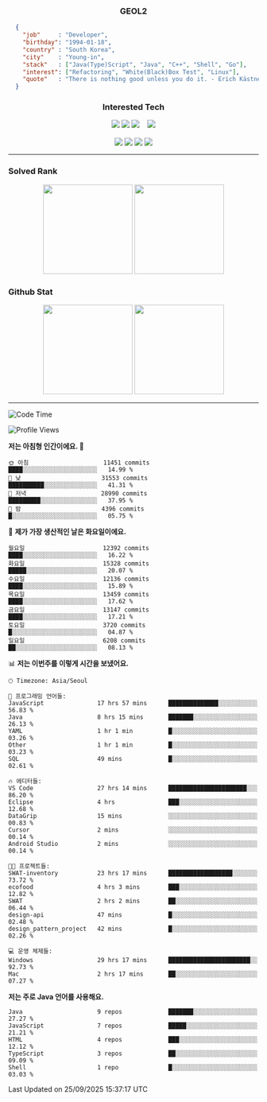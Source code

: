 <div align="center">

  ### GEOL2
</div>

```json
  {
    "job"     : "Developer",
    "birthday": "1994-01-18",
    "country" : "South Korea",
    "city"    : "Young-in",
    "stack"   : ["Java(Type)Script", "Java", "C++", "Shell", "Go"],
    "interest": ["Refactoring", "White(Black)Box Test", "Linux"], 
    "quote"   : "There is nothing good unless you do it. - Erich Kästner"
  }
  ```
  
<div align="center">
  
  ### Interested Tech
  
  <!-- <img src="https://img.shields.io/badge/Laravel-F05340?style=flat-square&logo=Laravel&logoColor=white"> -->
  <img src="https://img.shields.io/badge/SpringBoot-6DB33F?style=flat-square&logo=SpringBoot&logoColor=white">
  <!-- <img src="https://img.shields.io/badge/-NestJs-ea2845?style=flat-square&logo=nestjs&logoColor=white"> -->
  <!-- <img src="https://img.shields.io/badge/Express-000000?style=flat-square&logo=Express&logoColor=white"> -->
  <!-- <img src="https://img.shields.io/badge/Three.js-000000?style=flat-square&logo=Three.js&logoColor=white"> -->
  <img src="https://img.shields.io/badge/React-61DAFB?style=flat-square&logo=React&logoColor=black">
  <!-- <img src="https://img.shields.io/badge/next.js-000000?style=flat-square&logo=nextdotjs&logoColor=white"> -->
  <img src="https://img.shields.io/badge/OpenAI-%23412991?style=flat-square&logo=openai&logoColor=white">
  &nbsp;&nbsp;
  <!-- <br><br> -->
  
  <img src="https://img.shields.io/badge/junit-%23E33332?style=flat-square&logo=junit5&logoColor=white">
  <!-- <img src="https://img.shields.io/badge/Jest-323330?style=flat-square&logo=Jest&logoColor=white"> -->
  <br><br>
  
  <img src="https://img.shields.io/badge/Java-ED8B00?style=flat-square&logo=openjdk&logoColor=white">
  <img src="https://img.shields.io/badge/JavaScript-F7DF1E?style=flat-square&logo=JavaScript&logoColor=black">
  <img src="https://img.shields.io/badge/TypeScript-007acc?style=flat-square&logo=TypeScript&logoColor=black">
  <img src="https://img.shields.io/badge/Go-00ADD8?logo=Go&logoColor=white&style=flat-square">
  <!-- <img src="https://img.shields.io/badge/MySQL-4479A1?style=flat-square&logo=mysql&logoColor=white"><br> -->

</div>

------------

  ### Solved Rank
  
  <div align="center">
    <img height="180em" src="https://mazassumnida.wtf/api/v2/generate_badge?boj=geol2">
    <img height="180em" src="https://leetcard.jacoblin.cool/Geol2?theme=light&font=Gugi&border=0&radius=20">
  </div>
  
  ### Github Stat 
  <div align="center">
    <img height="180em" src="https://github-readme-stats-omega-five-90.vercel.app/api/?username=geol2&show_icons=true&theme=dark">
    <img height="180em" src="https://github-readme-stats-omega-five-90.vercel.app/api/top-langs/?username=geol2&show_icons=true&hide=cmake,EJS,css,scss,html,VUE&layout=compact&theme=dark&exclude_repo=raspi-web&count_private=true&langs_count=10">
  </div>
  
------------

  <!--START_SECTION:waka-->
![Code Time](http://img.shields.io/badge/Code%20Time-4%2C447%20hrs%203%20mins-blue)

![Profile Views](http://img.shields.io/badge/Profile%20Views-4-blue)

**저는 아침형 인간이에요. 🐤** 

```text
🌞 아침                     11451 commits       ████░░░░░░░░░░░░░░░░░░░░░   14.99 % 
🌆 낮　                     31553 commits       ██████████░░░░░░░░░░░░░░░   41.31 % 
🌃 저녁                     28990 commits       █████████░░░░░░░░░░░░░░░░   37.95 % 
🌙 밤　                     4396 commits        █░░░░░░░░░░░░░░░░░░░░░░░░   05.75 % 
```
📅 **제가 가장 생산적인 날은 화요일이에요.** 

```text
월요일                      12392 commits       ████░░░░░░░░░░░░░░░░░░░░░   16.22 % 
화요일                      15328 commits       █████░░░░░░░░░░░░░░░░░░░░   20.07 % 
수요일                      12136 commits       ████░░░░░░░░░░░░░░░░░░░░░   15.89 % 
목요일                      13459 commits       ████░░░░░░░░░░░░░░░░░░░░░   17.62 % 
금요일                      13147 commits       ████░░░░░░░░░░░░░░░░░░░░░   17.21 % 
토요일                      3720 commits        █░░░░░░░░░░░░░░░░░░░░░░░░   04.87 % 
일요일                      6208 commits        ██░░░░░░░░░░░░░░░░░░░░░░░   08.13 % 
```


📊 **저는 이번주를 이렇게 시간을 보냈어요.** 

```text
🕑︎ Timezone: Asia/Seoul

💬 프로그래밍 언어들: 
JavaScript               17 hrs 57 mins      ██████████████░░░░░░░░░░░   56.83 % 
Java                     8 hrs 15 mins       ███████░░░░░░░░░░░░░░░░░░   26.13 % 
YAML                     1 hr 1 min          █░░░░░░░░░░░░░░░░░░░░░░░░   03.26 % 
Other                    1 hr 1 min          █░░░░░░░░░░░░░░░░░░░░░░░░   03.23 % 
SQL                      49 mins             █░░░░░░░░░░░░░░░░░░░░░░░░   02.61 % 

🔥 에디터들: 
VS Code                  27 hrs 14 mins      ██████████████████████░░░   86.20 % 
Eclipse                  4 hrs               ███░░░░░░░░░░░░░░░░░░░░░░   12.68 % 
DataGrip                 15 mins             ░░░░░░░░░░░░░░░░░░░░░░░░░   00.83 % 
Cursor                   2 mins              ░░░░░░░░░░░░░░░░░░░░░░░░░   00.14 % 
Android Studio           2 mins              ░░░░░░░░░░░░░░░░░░░░░░░░░   00.14 % 

🐱‍💻 프로젝트들: 
SWAT-inventory           23 hrs 17 mins      ██████████████████░░░░░░░   73.72 % 
ecofood                  4 hrs 3 mins        ███░░░░░░░░░░░░░░░░░░░░░░   12.82 % 
SWAT                     2 hrs 2 mins        ██░░░░░░░░░░░░░░░░░░░░░░░   06.44 % 
design-api               47 mins             █░░░░░░░░░░░░░░░░░░░░░░░░   02.48 % 
design_pattern_project   42 mins             █░░░░░░░░░░░░░░░░░░░░░░░░   02.26 % 

💻 운영 체제들: 
Windows                  29 hrs 17 mins      ███████████████████████░░   92.73 % 
Mac                      2 hrs 17 mins       ██░░░░░░░░░░░░░░░░░░░░░░░   07.27 % 
```

**저는 주로 Java 언어를 사용해요.** 

```text
Java                     9 repos             ███████░░░░░░░░░░░░░░░░░░   27.27 % 
JavaScript               7 repos             █████░░░░░░░░░░░░░░░░░░░░   21.21 % 
HTML                     4 repos             ███░░░░░░░░░░░░░░░░░░░░░░   12.12 % 
TypeScript               3 repos             ██░░░░░░░░░░░░░░░░░░░░░░░   09.09 % 
Shell                    1 repo              █░░░░░░░░░░░░░░░░░░░░░░░░   03.03 % 
```




 Last Updated on 25/09/2025 15:37:17 UTC
<!--END_SECTION:waka-->

<div align="center">
  
  <!-- [![Hits](https://hits.seeyoufarm.com/api/count/incr/badge.svg?url=https%3A%2F%2Fgithub.com%2Fgeol2&count_bg=%2379C83D&title_bg=%23555555&icon=myspace.svg&icon_color=%23E7E7E7&title=hits&edge_flat=false)](https://hits.seeyoufarm.com) -->
  
</div>

<!--
**Geol2/Geol2** is a ✨ _special_ ✨ repository because its `README.md` (this file) appears on your GitHub profile.

Here are some ideas to get you started:
- 🔭 I’m currently working on ...
- 🌱 I’m currently learning ...
- 👯 I’m looking to collaborate on ...
- 🤔 I’m looking for help with ...
- 💬 Ask me about ...
- 📫 How to reach me: ...
- 😄 Pronouns: ...
- ⚡ Fun fact: ...
-->
